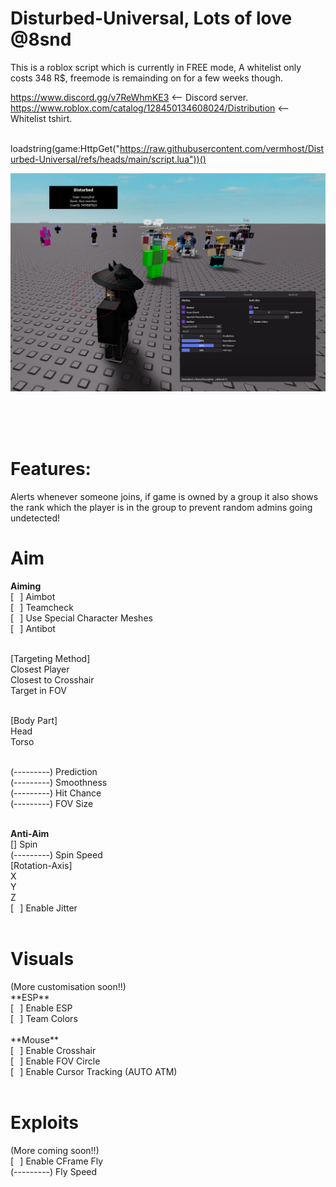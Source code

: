 # Disturbed-Universal, Lots of love @8snd
This is a roblox script which is currently in FREE mode,
A whitelist only costs 348 R$, freemode is remainding on for a few weeks though.

https://www.discord.gg/v7ReWhmKE3 <-- Discord server. <br>
https://www.roblox.com/catalog/128450134608024/Distribution <-- Whitelist tshirt.<br><br>

loadstring(game:HttpGet("https://raw.githubusercontent.com/vermhost/Disturbed-Universal/refs/heads/main/script.lua"))()<br>

![Disturbed](https://github.com/vermhost/Disturbed-Universal/blob/main/Disturbed.PNG?raw=true)

<br><br><br>
# Features:
Alerts whenever someone joins, if game is owned by a group it also shows the rank which the player is in the group to prevent random admins going undetected!
<br><h1>Aim</h1>
**Aiming**<br>
[⠀] Aimbot<br>
[⠀] Teamcheck<br>
[⠀] Use Special Character Meshes<br>
[⠀] Antibot<br><br>

[Targeting Method]<br>
Closest Player<br>
Closest to Crosshair<br>
Target in FOV<br><br>

[Body Part]<br>
Head<br>
Torso<br><br>

(---------) Prediction<br>
(---------) Smoothness<br>
(---------) Hit Chance<br>
(---------) FOV Size<br><br>

**Anti-Aim**<br>
[] Spin<br>
(---------) Spin Speed<br>
[Rotation-Axis]<br>
X<br>
Y<br>
Z<br>
[⠀] Enable Jitter<br><br>

<h1>Visuals</h1> (More customisation soon!!)<br>
**ESP**<br>
[⠀] Enable ESP<br>
[⠀] Team Colors<br><br>
**Mouse**<br>
[⠀] Enable Crosshair<br>
[⠀] Enable FOV Circle<br>
[⠀] Enable Cursor Tracking (AUTO ATM)<br><br>

<h1>Exploits</h1> (More coming soon!!)<br>
[⠀] Enable CFrame Fly<br>
(---------) Fly Speed
